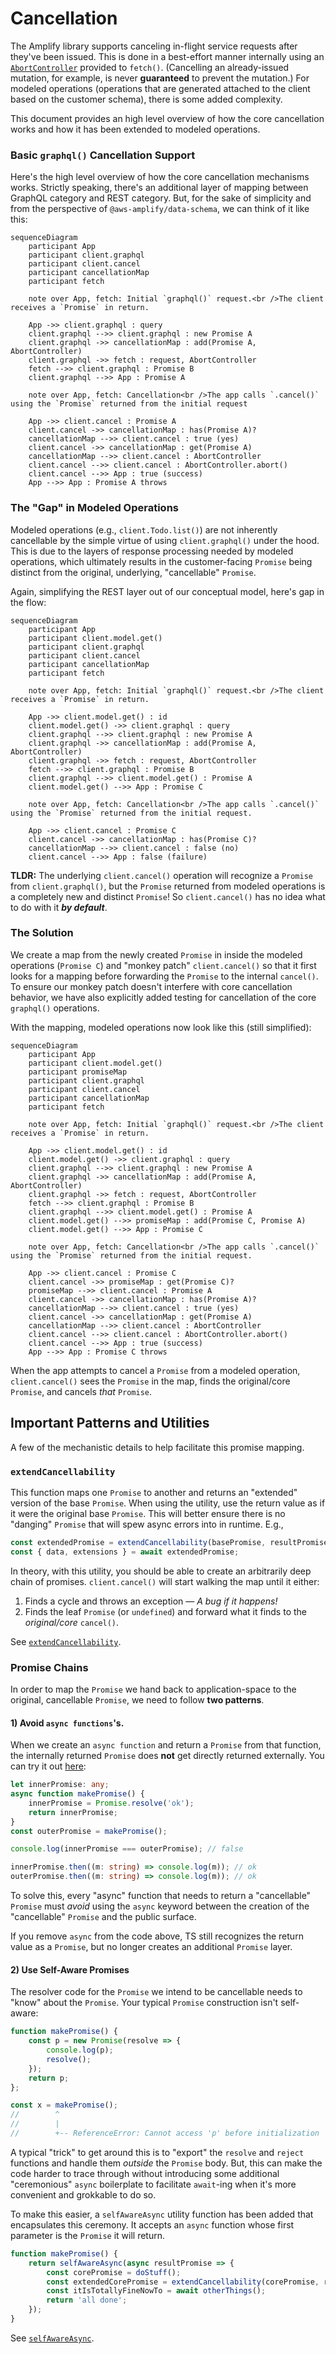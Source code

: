 # Cancellation

The Amplify library supports canceling in-flight service requests after they've been issued. This is done in a best-effort manner internally using an [`AbortController`](https://developer.mozilla.org/en-US/docs/Web/API/AbortController) provided to `fetch()`. (Cancelling an already-issued mutation, for example, is never **guaranteed** to prevent the mutation.) For modeled operations (operations that are generated attached to the client based on the customer schema), there is some added complexity.

This document provides an high level overview of how the core cancellation works and how it has been extended to modeled operations.

### Basic `graphql()` Cancellation Support

Here's the high level overview of how the core cancellation mechanisms works. Strictly speaking, there's an additional layer of mapping between GraphQL category and REST category. But, for the sake of simplicity and from the perspective of `@aws-amplify/data-schema`, we can think of it like this:

```mermaid
sequenceDiagram
    participant App
    participant client.graphql
    participant client.cancel
    participant cancellationMap
    participant fetch
    
    note over App, fetch: Initial `graphql()` request.<br />The client receives a `Promise` in return.
    
    App ->> client.graphql : query
    client.graphql -->> client.graphql : new Promise A
    client.graphql ->> cancellationMap : add(Promise A, AbortController)
    client.graphql ->> fetch : request, AbortController
    fetch -->> client.graphql : Promise B
    client.graphql -->> App : Promise A
    
    note over App, fetch: Cancellation<br />The app calls `.cancel()` using the `Promise` returned from the initial request
    
    App ->> client.cancel : Promise A
    client.cancel ->> cancellationMap : has(Promise A)?
    cancellationMap -->> client.cancel : true (yes)
    client.cancel ->> cancellationMap : get(Promise A)
    cancellationMap -->> client.cancel : AbortController
    client.cancel -->> client.cancel : AbortController.abort()
    client.cancel -->> App : true (success)
    App -->> App : Promise A throws
```

### The "Gap" in Modeled Operations

Modeled operations (e.g., `client.Todo.list()`) are not inherently cancellable by the simple virtue of using `client.graphql()` under the hood. This is due to the layers of response processing needed by modeled operations, which ultimately results in the customer-facing `Promise` being distinct from the original, underlying, "cancellable" `Promise`.

Again, simplifying the REST layer out of our conceptual model, here's gap in the flow: 

```mermaid
sequenceDiagram
    participant App
    participant client.model.get()
    participant client.graphql
    participant client.cancel
    participant cancellationMap
    participant fetch
    
    note over App, fetch: Initial `graphql()` request.<br />The client receives a `Promise` in return.
    
    App ->> client.model.get() : id
    client.model.get() ->> client.graphql : query
    client.graphql -->> client.graphql : new Promise A
    client.graphql ->> cancellationMap : add(Promise A, AbortController)
    client.graphql ->> fetch : request, AbortController
    fetch -->> client.graphql : Promise B
    client.graphql -->> client.model.get() : Promise A
    client.model.get() -->> App : Promise C
    
    note over App, fetch: Cancellation<br />The app calls `.cancel()` using the `Promise` returned from the initial request.
    
    App ->> client.cancel : Promise C
    client.cancel ->> cancellationMap : has(Promise C)?
    cancellationMap -->> client.cancel : false (no)
    client.cancel -->> App : false (failure)
```

**TLDR:** The underlying `client.cancel()` operation will recognize a `Promise` from `client.graphql()`, but the `Promise` returned from modeled operations is a completely new and distinct `Promise`! So `client.cancel()` has no idea what to do with it ***by default***.

### The Solution

We create a map from the newly created `Promise` in inside the modeled operations (`Promise C`) and "monkey patch" `client.cancel()` so that it first looks for a mapping before forwarding the `Promise` to the internal `cancel()`. To ensure our monkey patch doesn't interfere with core cancellation behavior, we have also explicitly added testing for cancellation of the core `graphql()` operations.

With the mapping, modeled operations now look like this (still simplified):

```mermaid
sequenceDiagram
    participant App
    participant client.model.get()
    participant promiseMap
    participant client.graphql
    participant client.cancel
    participant cancellationMap
    participant fetch
    
    note over App, fetch: Initial `graphql()` request.<br />The client receives a `Promise` in return.
    
    App ->> client.model.get() : id
    client.model.get() ->> client.graphql : query
    client.graphql -->> client.graphql : new Promise A
    client.graphql ->> cancellationMap : add(Promise A, AbortController)
    client.graphql ->> fetch : request, AbortController
    fetch -->> client.graphql : Promise B
    client.graphql -->> client.model.get() : Promise A
    client.model.get() -->> promiseMap : add(Promise C, Promise A)
    client.model.get() -->> App : Promise C
    
    note over App, fetch: Cancellation<br />The app calls `.cancel()` using the `Promise` returned from the initial request.
    
    App ->> client.cancel : Promise C
    client.cancel ->> promiseMap : get(Promise C)?
    promiseMap -->> client.cancel : Promise A
    client.cancel ->> cancellationMap : has(Promise A)?
    cancellationMap -->> client.cancel : true (yes)
    client.cancel ->> cancellationMap : get(Promise A)
    cancellationMap -->> client.cancel : AbortController
    client.cancel -->> client.cancel : AbortController.abort()
    client.cancel -->> App : true (success)
    App -->> App : Promise C throws
```

When the app attempts to cancel a `Promise` from a modeled operation, `client.cancel()` sees the `Promise` in the map, finds the original/core `Promise`, and cancels *that* `Promise`.

## Important Patterns and Utilities

A few of the mechanistic details to help facilitate this promise mapping.

### `extendCancellability`

This function maps one `Promise` to another and returns an "extended" version of the base `Promise`. When using the utility, use the return value as if it were the original base `Promise`. This will better ensure there is no "danging" `Promise` that will spew async errors into in runtime. E.g.,

```ts
const extendedPromise = extendCancellability(basePromise, resultPromise);
const { data, extensions } = await extendedPromise;
```

In theory, with this utility, you should be able to create an arbitrarily deep chain of promises. `client.cancel()` will start walking the map until it either:

1. Finds a cycle and throws an exception &mdash; *A bug if it happens!*
1. Finds the leaf `Promise` (or `undefined`) and forward what it finds to the *original/core* `cancel()`.

See [`extendCancellability`](./packages/data-schema/src/runtime/internals/cancellation.ts).

### Promise Chains

In order to map the `Promise` we hand back to application-space to the original, cancellable `Promise`, we need to follow **two patterns**.

#### 1) Avoid `async functions`'s.

When we create an `async function` and return a `Promise` from that function, the internally returned `Promise` does **not** get directly returned externally. You can try it out [here](https://www.typescriptlang.org/play/?#code/MYewdgziA2CmB0w4EMBOAKAlAbgFC7gBcACASzDFlQAVUQBbUiWALmOTAE89kJOxgxAGYBXAYVLhi9ZAGtYtBk1hZiAb1zEtZClUWNmxALzFKAd2L7l6VUYB86gL45N21LEIjUYHZRp0DWDxHXFBIEhARQj0A5WNpOQVY5iw8UPAoOHhoEABzdHI-K0MjUuJI6P8lZhwgA):

```ts
let innerPromise: any;
async function makePromise() {
    innerPromise = Promise.resolve('ok');
    return innerPromise;
}
const outerPromise = makePromise();

console.log(innerPromise === outerPromise); // false

innerPromise.then((m: string) => console.log(m)); // ok
outerPromise.then((m: string) => console.log(m)); // ok
```

To solve this, every "async" function that needs to return a "cancellable" `Promise` must *avoid* using the `async` keyword between the creation of the "cancellable" `Promise` and the public surface.

If you remove `async` from the code above, TS still recognizes the return value as a `Promise`, but no longer creates an additional `Promise` layer.

#### 2) Use Self-Aware Promises

The resolver code for the `Promise` we intend to be cancellable needs to "know" about the `Promise`. Your typical `Promise` construction isn't self-aware:

```ts
function makePromise() {
    const p = new Promise(resolve => {
        console.log(p);
        resolve();
    });
    return p;
};

const x = makePromise();
//        ^
//        |
//        +-- ReferenceError: Cannot access 'p' before initialization
```

A typical "trick" to get around this is to "export" the `resolve` and `reject` functions and handle them *outside* the `Promise` body. But, this can make the code harder to trace through without introducing some additional "ceremonious" `async` boilerplate to facilitate `await`-ing when it's more convenient and grokkable to do so.

To make this easier, a `selfAwareAsync` utility function has been added that encapsulates this ceremony. It accepts an `async` function whose first parameter is the `Promise` it will return.

```ts
function makePromise() {
    return selfAwareAsync(async resultPromise => {
        const corePromise = doStuff();
        const extendedCorePromise = extendCancellability(corePromise, resultPromise);
        const itIsTotallyFineNowTo = await otherThings();
        return 'all done';
    });
}
```

See [`selfAwareAsync`](./packages/data-schema/src/runtime/utils/selfAwareAsync.ts).